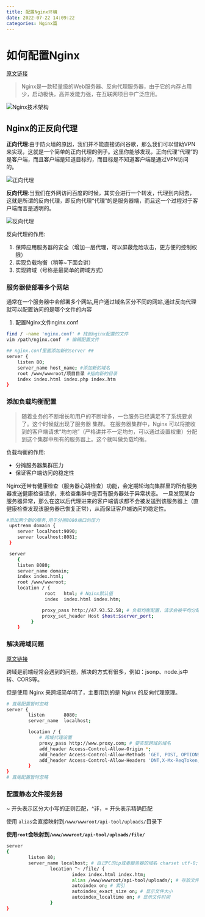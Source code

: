 ```yaml
---
title: 配置Nginx环境
date: 2022-07-22 14:09:22
categories: Nginx篇
---
```

# 如何配置Nginx

[原文链接](https://zhuanlan.zhihu.com/p/34943332)
>Nginx是一款轻量级的Web服务器、反向代理服务器，由于它的内存占用少，启动极快，高并发能力强，在互联网项目中广泛应用。

![Nginx技术架构](https://picb.zhimg.com/80/v2-e1826bab1d07df8e97d61aa809b94a10_720w.jpg)

## Nginx的正反向代理

__正向代理__:由于防火墙的原因，我们并不能直接访问谷歌，那么我们可以借助VPN来实现，这就是一个简单的正向代理的例子。这里你能够发现，正向代理“代理”的是客户端，而且客户端是知道目标的，而目标是不知道客户端是通过VPN访问的。

![正向代理](https://pic4.zhimg.com/80/v2-c8ac111c267ae0745f984e326ef0c47f_720w.jpg)

__反向代理__:当我们在外网访问百度的时候，其实会进行一个转发，代理到内网去，这就是所谓的反向代理，即反向代理“代理”的是服务器端，而且这一个过程对于客户端而言是透明的。

![反向代理](https://pic2.zhimg.com/80/v2-4787a512240b238ebf928cd0651e1d99_720w.jpg)

反向代理的作用:

1. 保障应用服务器的安全（增加一层代理，可以屏蔽危险攻击，更方便的控制权限）
2. 实现负载均衡（稍等~下面会讲）
3. 实现跨域（号称是最简单的跨域方式）

### 服务器使部署多个网站

通常在一个服务器中会部署多个网站,用户通过域名区分不同的网站,通过反向代理就可以配置访问的是哪个文件的内容

1. 配置Nginx文件nginx.conf

```bash
find / -name 'nginx.conf' # 找到nginx配置的文件
vim /path/nginx.conf  # 编辑配置文件

## nginx.conf里面添加新的server ##
server {
    listen 80;
    server_name host_name; #添加新的域名
    root /www/wwwroot/项目目录 #指向新的目录
    index index.html index.php index.htm
}
```

### 添加负载均衡配置

>随着业务的不断增长和用户的不断增多，一台服务已经满足不了系统要求了。这个时候就出现了服务器 集群。
>在服务器集群中，Nginx 可以将接收到的客户端请求“均匀地”（严格讲并不一定均匀，可以通过设置权重）分配到这个集群中所有的服务器上。这个就叫做负载均衡。

负载均衡的作用:

- 分摊服务器集群压力
- 保证客户端访问的稳定性

Nginx还带有健康检查（服务器心跳检查）功能，会定期轮询向集群里的所有服务器发送健康检查请求，来检查集群中是否有服务器处于异常状态。
一旦发现某台服务器异常，那么在这以后代理进来的客户端请求都不会被发送到该服务器上（直健康检查发现该服务器已恢复正常），从而保证客户端访问的稳定性。

```bash
#添加两个新的服务,用于分担8080端口的压力
 upstream domain {
    server localhost:9090;
    server localhost:8081;
 }

 server
    {
    listen 8080;
    server_name domain;
    index index.html;
    root /www/wwwroot;
    location / {
              root   html; # Nginx默认值
              index  index.html index.htm;

             proxy_pass http://47.93.52.58; # 负载均衡配置，请求会被平均分配到80和8001端口
             proxy_set_header Host $host:$server_port;
         }
    }
```

### 解决跨域问题

[原文链接](https://juejin.im/post/6844904135951646733)

跨域是前端经常会遇到的问题，解决的方式有很多，例如：jsonp、node.js中转、CORS等。

但是使用 Nginx 来跨域简单明了，主要用到的是 Nginx 的反向代理原理。

```bash
# 首尾配置暂时忽略
server {
        listen       8080;
        server_name  localhost;

        location / {
            # 跨域代理设置
            proxy_pass http://www.proxy.com; # 要实现跨域的域名
            add_header Access-Control-Allow-Origin *;
            add_header Access-Control-Allow-Methods 'GET, POST, OPTIONS';
            add_header Access-Control-Allow-Headers 'DNT,X-Mx-ReqToken,Keep-Alive,User-Agent,X-Requested-With,If-Modified-Since,Cache-Control,Content-Type,Authorization';
        }
}
# 首尾配置暂时忽略
```

### 配置静态文件服务器

~ 开头表示区分大小写的正则匹配，^非，= 开头表示精确匹配

使用 `alias`会直接映射到`/www/wwwroot/api-tool/uploads/`目录下

**使用`root`会映射到`/www/wwwroot/api-tool/uploads/file/`**

```bash
server
{
        listen 80;
        server_name localhost; # 自己PC的ip或者服务器的域名 charset utf-8; # 避免中文乱码
                location ^~ /file/ {
                        index index.html index.htm;
                        alias /www/wwwroot/api-tool/uploads/; # 存放文件的目录
                        autoindex on; # 索引
                        autoindex_exact_size on; # 显示文件大小
                        autoindex_localtime on; # 显示文件时间
                }
}
```
